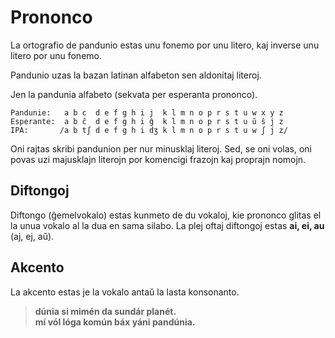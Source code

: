 Prononco
========

La ortografio de pandunio estas unu fonemo por unu litero, kaj inverse unu litero por unu fonemo.

Pandunio uzas la bazan latinan alfabeton sen aldonitaj literoj.

Jen la pandunia alfabeto (sekvata per esperanta prononco).

    Pandunie:   a b c  d e f g h i j  k l m n o p r s t u w x y z
    Esperante:  a b ĉ  d e f g h i ĝ  k l m n o p r s t u ŭ ŝ j z
    IPA:       /a b tʃ d e f g h i dʒ k l m n o p r s t u w ʃ j z/


Oni rajtas skribi pandunion per nur minusklaj literoj. Sed, se oni volas, oni povas uzi majusklajn literojn por komencigi frazojn kaj proprajn nomojn.


Diftongoj
---------

Diftongo (ĝemelvokalo) estas kunmeto de du vokaloj, kie prononco glitas el la unua vokalo al la dua en sama silabo. La plej oftaj diftongoj estas **ai, ei, au** (aj, ej, aŭ).


Akcento
-------

La akcento estas je la vokalo antaŭ la lasta konsonanto.

> **dúnia si mimén da sundár planét.**  
> **mí vól lóga komún báx yáni pandúnia.**  

